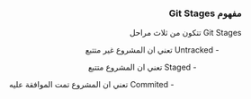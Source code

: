 


### <div dir=rtl>مفهوم Git Stages<dir>

<div dir=rtl>
 Git Stages تتكون من ثلاث مراحل
 <dir>
 
 <div dir=rtl>
- Untracked تعني ان المشروع غير متتبع
<dir>
<div dir=rtl>
- Staged تعني ان المشروع متتبع
<dir>
<div dir=rtl>
- Commited تعني ان المشروع تمت الموافقة عليه
 <dir>

